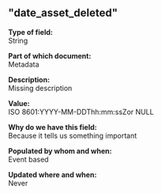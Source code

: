 ## "date_asset_deleted"

**Type of field:**  
String  

**Part of which document:**  
Metadata

**Description:**  
Missing description  

**Value:**  
ISO 8601:YYYY-MM-DDThh:mm:ssZor NULL

**Why do we have this field:**  
Because it tells us something important  

**Populated by whom and when:**  
Event based

**Updated where and when:**  
Never

